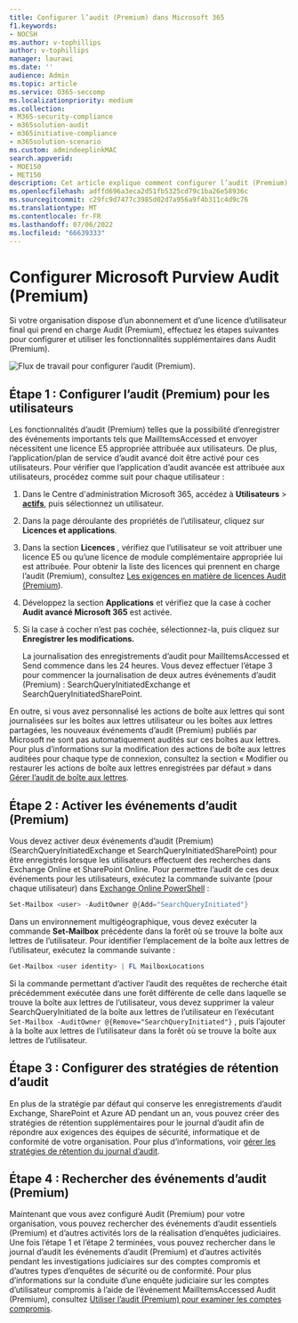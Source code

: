 ```yaml
---
title: Configurer l’audit (Premium) dans Microsoft 365
f1.keywords:
- NOCSH
ms.author: v-tophillips
author: v-tophillips
manager: laurawi
ms.date: ''
audience: Admin
ms.topic: article
ms.service: O365-seccomp
ms.localizationpriority: medium
ms.collection:
- M365-security-compliance
- m365solution-audit
- m365initiative-compliance
- m365solution-scenario
ms.custom: admindeeplinkMAC
search.appverid:
- MOE150
- MET150
description: Cet article explique comment configurer l’audit (Premium) afin que vous puissiez effectuer des investigations légales lorsque des comptes d’utilisateurs sont compromis ou pour enquêter sur d’autres incidents liés à la sécurité.
ms.openlocfilehash: adffd696a3eca2d51fb5325cd79c1ba26e58936c
ms.sourcegitcommit: c29fc9d7477c3985d02d7a956a9f4b311c4d9c76
ms.translationtype: MT
ms.contentlocale: fr-FR
ms.lasthandoff: 07/06/2022
ms.locfileid: "66639333"
---
```

# <a name="set-up-microsoft-purview-audit-premium"></a>Configurer Microsoft Purview Audit (Premium)

Si votre organisation dispose d’un abonnement et d’une licence d’utilisateur final qui prend en charge Audit (Premium), effectuez les étapes suivantes pour configurer et utiliser les fonctionnalités supplémentaires dans Audit (Premium).

![Flux de travail pour configurer l’audit (Premium).](../media/AdvancedAuditWorkflow.png)

## <a name="step-1-set-up-audit-premium-for-users"></a>Étape 1 : Configurer l’audit (Premium) pour les utilisateurs

Les fonctionnalités d’audit (Premium) telles que la possibilité d’enregistrer des événements importants tels que MailItemsAccessed et envoyer nécessitent une licence E5 appropriée attribuée aux utilisateurs. De plus, l’application/plan de service d’audit avancé doit être activé pour ces utilisateurs. Pour vérifier que l’application d’audit avancée est attribuée aux utilisateurs, procédez comme suit pour chaque utilisateur :

1. Dans le Centre d'administration Microsoft 365, accédez à **Utilisateurs** > <a href="https://go.microsoft.com/fwlink/p/?linkid=834822" target="_blank">**actifs**</a>, puis sélectionnez un utilisateur.

2. Dans la page déroulante des propriétés de l’utilisateur, cliquez sur **Licences et applications**.

3. Dans la section **Licences** , vérifiez que l’utilisateur se voit attribuer une licence E5 ou qu’une licence de module complémentaire appropriée lui est attribuée. Pour obtenir la liste des licences qui prennent en charge l’audit (Premium), consultez [Les exigences en matière de licences Audit (Premium](auditing-solutions-overview.md#audit-premium-1)).

4. Développez la section **Applications** et vérifiez que la case à cocher **Audit avancé Microsoft 365** est activée.

5. Si la case à cocher n’est pas cochée, sélectionnez-la, puis cliquez sur **Enregistrer les modifications.**

   La journalisation des enregistrements d’audit pour MailItemsAccessed et Send commence dans les 24 heures. Vous devez effectuer l’étape 3 pour commencer la journalisation de deux autres événements d’audit (Premium) : SearchQueryInitiatedExchange et SearchQueryInitiatedSharePoint.

En outre, si vous avez personnalisé les actions de boîte aux lettres qui sont journalisées sur les boîtes aux lettres utilisateur ou les boîtes aux lettres partagées, les nouveaux événements d’audit (Premium) publiés par Microsoft ne sont pas automatiquement audités sur ces boîtes aux lettres. Pour plus d’informations sur la modification des actions de boîte aux lettres auditées pour chaque type de connexion, consultez la section « Modifier ou restaurer les actions de boîte aux lettres enregistrées par défaut » dans [Gérer l’audit de boîte aux lettres](enable-mailbox-auditing.md#change-or-restore-mailbox-actions-logged-by-default).

## <a name="step-2-enable-audit-premium-events"></a>Étape 2 : Activer les événements d’audit (Premium)

Vous devez activer deux événements d’audit (Premium) (SearchQueryInitiatedExchange et SearchQueryInitiatedSharePoint) pour être enregistrés lorsque les utilisateurs effectuent des recherches dans Exchange Online et SharePoint Online. Pour permettre l’audit de ces deux événements pour les utilisateurs, exécutez la commande suivante (pour chaque utilisateur) dans [Exchange Online PowerShell](/powershell/exchange/connect-to-exchange-online-powershell) :

```powershell
Set-Mailbox <user> -AuditOwner @{Add="SearchQueryInitiated"}
```

Dans un environnement multigéographique, vous devez exécuter la commande **Set-Mailbox** précédente dans la forêt où se trouve la boîte aux lettres de l’utilisateur. Pour identifier l’emplacement de la boîte aux lettres de l’utilisateur, exécutez la commande suivante : 

```powershell
Get-Mailbox <user identity> | FL MailboxLocations
```

Si la commande permettant d’activer l’audit des requêtes de recherche était précédemment exécutée dans une forêt différente de celle dans laquelle se trouve la boîte aux lettres de l’utilisateur, vous devez supprimer la valeur SearchQueryInitiated de la boîte aux lettres de l’utilisateur en l’exécutant `Set-Mailbox -AuditOwner @{Remove="SearchQueryInitiated"}` , puis l’ajouter à la boîte aux lettres de l’utilisateur dans la forêt où se trouve la boîte aux lettres de l’utilisateur.

## <a name="step-3-set-up-audit-retention-policies"></a>Étape 3 : Configurer des stratégies de rétention d’audit

En plus de la stratégie par défaut qui conserve les enregistrements d’audit Exchange, SharePoint et Azure AD pendant un an, vous pouvez créer des stratégies de rétention supplémentaires pour le journal d’audit afin de répondre aux exigences des équipes de sécurité, informatique et de conformité de votre organisation. Pour plus d’informations, voir [gérer les stratégies de rétention du journal d’audit](audit-log-retention-policies.md).

## <a name="step-4-search-for-audit-premium-events"></a>Étape 4 : Rechercher des événements d’audit (Premium)

Maintenant que vous avez configuré Audit (Premium) pour votre organisation, vous pouvez rechercher des événements d’audit essentiels (Premium) et d’autres activités lors de la réalisation d’enquêtes judiciaires. Une fois l’étape 1 et l’étape 2 terminées, vous pouvez rechercher dans le journal d’audit les événements d’audit (Premium) et d’autres activités pendant les investigations judiciaires sur des comptes compromis et d’autres types d’enquêtes de sécurité ou de conformité. Pour plus d’informations sur la conduite d’une enquête judiciaire sur les comptes d’utilisateur compromis à l’aide de l’événement MailItemsAccessed Audit (Premium), consultez [Utiliser l’audit (Premium) pour examiner les comptes compromis](mailitemsaccessed-forensics-investigations.md).
